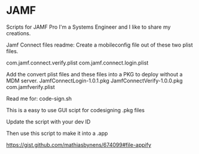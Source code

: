 # JAMF
Scripts for JAMF Pro
I'm a Systems Engineer and I like to share my creations.


Jamf Connect files readme:
Create a mobileconfig file out of these two plist files.

com.jamf.connect.verify.plist
com.jamf.connect.login.plist

Add the convert plist files and these files into a PKG to deploy without a MDM server.
JamfConnectLogin-1.0.1.pkg
JamfConnectVerify-1.0.0.pkg
com.jamfverify.plist


Read me for:
code-sign.sh

This is a easy to use GUI scipt for codesigning .pkg files

Update the script with your dev ID

Then use this script to make it into a .app

https://gist.github.com/mathiasbynens/674099#file-appify


